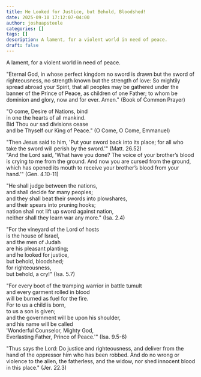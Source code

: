 ```yaml
---
title: He Looked for Justice, but Behold, Bloodshed!
date: 2025-09-10 17:12:07-04:00
author: joshuapsteele
categories: []
tags: []
description: A lament, for a violent world in need of peace.
draft: false
---
```

A lament, for a violent world in need of peace.

"Eternal God, in whose perfect kingdom no sword is drawn but the sword of righteousness, no strength known but the strength of love: So mightily spread abroad your Spirit, that all peoples may be gathered under the banner of the Prince of Peace, as children of one Father; to whom be dominion and glory, now and for ever. Amen." (Book of Common Prayer)

"O come, Desire of Nations, bind  
in one the hearts of all mankind.  
Bid Thou our sad divisions cease  
and be Thyself our King of Peace."​ (O Come, O Come, Emmanuel)  

"Then Jesus said to him, 'Put your sword back into its place; for all who take the sword will perish by the sword.'"​ (Matt. 26.52)  
"And the Lord said, 'What have you done? The voice of your brother’s blood is crying to me from the ground. And now you are cursed from the ground, which has opened its mouth to receive your brother’s blood from your hand.'" (Gen. 4.10-11)  

"He shall judge between the nations,  
    and shall decide for many peoples;  
and they shall beat their swords into plowshares,  
    and their spears into pruning hooks;  
nation shall not lift up sword against nation,  
    neither shall they learn war any more." (Isa. 2.4)  

"For the vineyard of the Lord of hosts  
    is the house of Israel,  
and the men of Judah  
    are his pleasant planting;  
and he looked for justice,  
    but behold, bloodshed;  
for righteousness,  
    but behold, a cry!" (Isa. 5.7)  

"For every boot of the tramping warrior in battle tumult  
    and every garment rolled in blood  
    will be burned as fuel for the fire.  
For to us a child is born,  
    to us a son is given;  
and the government will be upon his shoulder,  
    and his name will be called  
'Wonderful Counselor, Mighty God,  
    Everlasting Father, Prince of Peace.'" (Isa. 9.5-6)  

"Thus says the Lord: Do justice and righteousness, and deliver from the hand of the oppressor him who has been robbed. And do no wrong or violence to the alien, the fatherless, and the widow, nor shed innocent blood in this place." (Jer. 22.3)